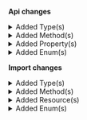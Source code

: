 **Api changes**

<details>
<summary>Added Type(s)</summary>

- added type `InventoryEntrySetInventoryLimitsAction`
- added type `CustomerDefaultBillingAddressSetMessage`
- added type `CustomerDefaultShippingAddressSetMessage`
- added type `CustomerStoresSetMessage`
- added type `RecurringOrderExpiresAtSetMessage`
- added type `CustomerDefaultBillingAddressSetMessagePayload`
- added type `CustomerDefaultShippingAddressSetMessagePayload`
- added type `CustomerStoresSetMessagePayload`
- added type `RecurringOrderExpiresAtSetMessagePayload`
- added type `RecurringOrderSetExpiresAtAction`
</details>


<details>
<summary>Added Method(s)</summary>

- added method `apiRoot.withProjectKey().recurrencePolicies().withKey().delete()`
- added method `apiRoot.withProjectKey().recurrencePolicies().withId().delete()`
</details>


<details>
<summary>Added Property(s)</summary>

- added property `minCartQuantity` to type `InventoryEntry`
- added property `maxCartQuantity` to type `InventoryEntry`
- added property `minCartQuantity` to type `InventoryEntryDraft`
- added property `maxCartQuantity` to type `InventoryEntryDraft`
- added property `expiresAt` to type `RecurringOrderDraft`
</details>


<details>
<summary>Added Enum(s)</summary>

- added enum `discount-group` to type `ChangeSubscriptionResourceTypeId`
</details>

**Import changes**

<details>
<summary>Added Type(s)</summary>

- added type `AssociateRoleKeyReference`
- added type `BusinessUnitKeyReference`
- added type `BusinessUnitImportRequest`
- added type `AssociateRoleInheritanceMode`
- added type `BusinessUnitStatus`
- added type `BusinessUnitAssociateMode`
- added type `BusinessUnitApprovalRuleMode`
- added type `BusinessUnitStoreMode`
- added type `BusinessUnitType`
- added type `AssociateRoleAssignmentDraft`
- added type `AssociateDraft`
- added type `BusinessUnitImport`
- added type `CompanyBusinessUnitImport`
- added type `DivisionBusinessUnitImport`
</details>


<details>
<summary>Added Method(s)</summary>

- added method `apiRoot.withProjectKeyValue().businessUnits().importContainers().withImportContainerKeyValue().post()`
</details>


<details>
<summary>Added Resource(s)</summary>

- added resource `/{projectKey}/business-units`
- added resource `/{projectKey}/business-units/import-containers`
- added resource `/{projectKey}/business-units/import-containers/{importContainerKey}`
</details>


<details>
<summary>Added Enum(s)</summary>

- added enum `business-unit` to type `ImportResourceType`
- added enum `associate-role` to type `ReferenceType`
- added enum `business-unit` to type `ReferenceType`
</details>

